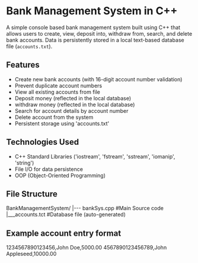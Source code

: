 # Bank Management System in C++

A simple console based bank management system built using C++ that allows users to create, view, deposit into, withdraw from, search, and delete bank accounts. Data is persistently stored in a local text-based database file (`accounts.txt`).

## Features
- Create new bank accounts (with 16-digit account number validation)
- Prevent duplicate account numbers
- View all existing accounts from file
- Deposit money (reflected in the local database)
- withdraw money (reflected in the local database)
- Search for account details by account number
- Delete account from the system
- Persistent storage using 'accounts.txt'

## Technologies Used
- C++ Standard Libraries ('iostream', 'fstream', 'sstream', 'iomanip', 'string')
- File I/O for data persistence
- OOP (Object-Oriented Programming)

## File Structure
BankManagementSystem/
|--- bankSys.cpp   #Main Source code
|___accounts.tct   #Database file (auto-generated)

## Example account entry format
1234567890123456,John Doe,5000.00
4567890123456789,John Appleseed,10000.00
